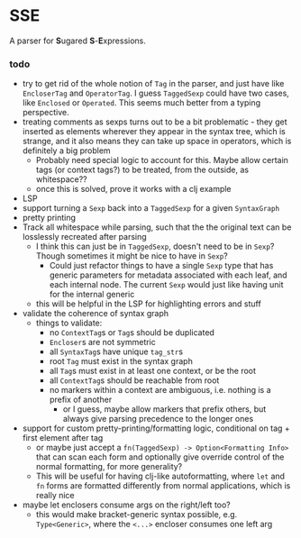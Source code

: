 # SSE

A parser for **S**ugared **S**-**E**xpressions.

### todo
* try to get rid of the whole notion of `Tag` in the parser, and just have like `EncloserTag` and `OperatorTag`. I guess `TaggedSexp` could have two cases, like `Enclosed` or `Operated`. This seems much better from a typing perspective.
* treating comments as sexps turns out to be a bit problematic - they get inserted as elements wherever they appear in the syntax tree, which is strange, and it also means they can take up space in operators, which is definitely a big problem
  * Probably need special logic to account for this. Maybe allow certain tags (or context tags?) to be treated, from the outside, as whitespace??
  * once this is solved, prove it works with a clj example
* LSP
* support turning a `Sexp` back into a `TaggedSexp` for a given `SyntaxGraph`
* pretty printing
* Track all whitespace while parsing, such that the the original text can be losslessly recreated after parsing
  * I think this can just be in `TaggedSexp`, doesn't need to be in `Sexp`? Though sometimes it might be nice to have in `Sexp`?
    * Could just refactor things to have a single `Sexp` type that has generic parameters for metadata associated with each leaf, and each internal node. The current `Sexp` would just like having unit for the internal generic
  * this will be helpful in the LSP for highlighting errors and stuff
* validate the coherence of syntax graph
  * things to validate:
    * no `ContextTag`s or `Tag`s should be duplicated
    * `Encloser`s are not symmetric
    * all `SyntaxTag`s have unique `tag_str`s
    * root `Tag` must exist in the syntax graph
    * all `Tag`s must exist in at least one context, or be the root
    * all `ContextTag`s should be reachable from root
    * no markers within a context are ambiguous, i.e. nothing is a prefix of another
      * or I guess, maybe allow markers that prefix others, but always give parsing precedence to the longer ones
* support for custom pretty-printing/formatting logic, conditional on tag + first element after tag
  * or maybe just accept a `fn(TaggedSexp) -> Option<Formatting Info>` that can scan each form and optionally give override control of the normal formatting, for more generality?
  * This will be useful for having clj-like autoformatting, where `let` and `fn` forms are formatted differently from normal applications, which is really nice
* maybe let enclosers consume args on the right/left too?
  * this would make bracket-generic syntax possible, e.g. `Type<Generic>`, where the `<...>` encloser consumes one left arg

